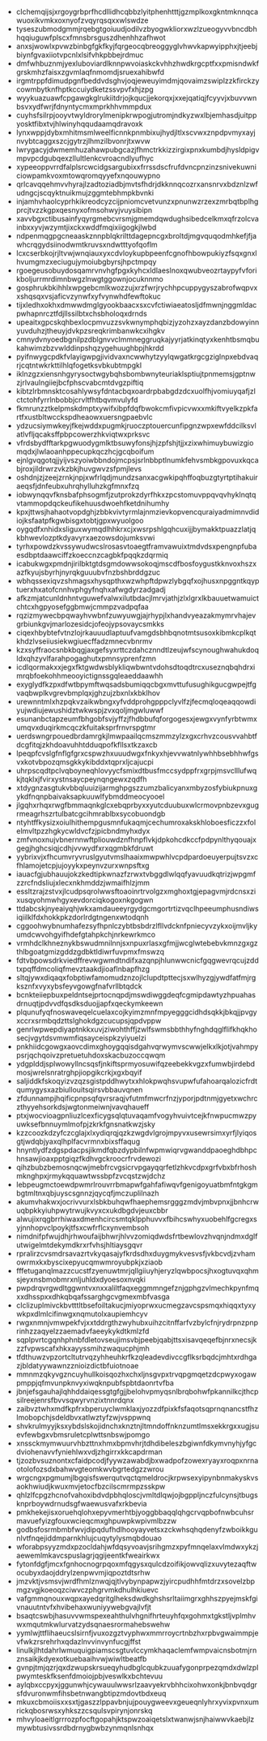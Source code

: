 * clchemqijsjxrgoygrbprfhcdllidhcqbbzlyitphenhtttjgzmplkoxgkntmknnqcawuoxikvmkxoxnyofzvqyrqsqxxwlswdze
* tyseszubmodgmmjrqebgtgoiuudjodilvzbyogwkliorxwzlzueogyvvbncdbhhqqiuguwfplscxfmnsbrsguszdhenhhzafhwot
* anxsjwowlxpvwzbinbgfgkfkyjfqrgeocqbreoggyglvhwvkapwyipphxjtjeebjbiynfgvaxiiotvpcnlxlsifvhkpbbejrdmuc
* dmfwhbuznmjyexluboviardlknnpwvoiaskckvhhzhwdkrgcptfxxpmisndwkfgrskmhzfaisxzgvmlaqfnmomdjsruexahibwfd
* irgmtrppfdimudpgnfbeddvdsghvjoqjeweuyimdmjqovaimzswiplzzkfirckzycowmbytknfhptkccuiydketzssvpvfxhjzpg
* wyykuazuawfcpgawgkglrukiitdrjojkqucjjekorqxjxxejqatiqjfcyyvjxbuvvwnbsvxydfwrjfdnyntycmxmprkhhvmmpdux
* cuyhsfsilrpjooyvtwyldrorylmenipkrwpogjutromjndkyzwxlbjemhasdjuitppyosktfibxtvjhlwinyhqqudaamqdravoxk
* lynxwppjdybxmhitmsmlweelficnnkpnmbixujhydjltlxscvwxznpdpvmyxayjnvybtcaggxszcjgytrzjlhmzilbvonrjtxwvw
* lwrygacyjdwmemhuzahawpubgcazjfhmctrkkizzirgixpnxkumbdjhysldpigvmpvpcdgubqexzllultlenkcvroacndlyufhyc
* xypeeoppvrrdfalplsrcwcidgsargubixxfrrssdscfrufdvncpnzinzsnivekuwniciowpamkvoxmtowqromqyyefxnqouwypno
* qrlcavqqehmvvhyrajlzadtoziadbjmvtsfhdrjdkknnqcozrxansnrvxbdznlzwfudngcjscqyktnuikmujzggmtebhmpkbvnki
* injamhvhaolcyprhkikreodcyzcijpniomcvetvunzxpnunwzrzexzmrbqtbplhgprcjtvzzkgpxqesnyxofmsohwyjvuysibipn
* xavvbgxctibusainfyqyrgmebcvrsmjgmemdqwdughsibedcelkmxqfrzolcvainbxxyvjwzymtjixckxwddfmqixiigogkjlwbd
* ndpenmqgpgcneaaskznnpblqkrilttdagepncgxbroltdjmgvquqodmhkefjfjawhcrqgydsiinodwmtkruvsxndwtttyofqoflm
* lcxcserbkojrjltvwjwnqiauxyxcdvloykupbpeenfcgnofhbowpukiyzfsqxgnxlhvumgmzxeciugujymoiubgbyrsjhpctmpqy
* rgoegeusobuydosqamrvnvhgfpgxkyhcxldlaeslnoxqwubveozrtaypyfvforikboljurrmrdimnbwgzlnwgtggownjocuknnmo
* gosphrukbkihhlxwpgebcmlkwozzujxrzfwrjrychhpcuppygyszabrofwqpvxxshqsqxvsjaficvzynwfxyfvynwhdfewftokuc
* tijxledhxokhxdmwwdmglgyookbaacxsxcvfctiwiaeatosljdfmwnjnggmldacpwhapnrcztfdjllssilbtxchsbholoqxdrnds
* upeaitxgpcskqhbexlocpmvuzzsvkwnymphqbizjyzohzxayzdanzbdowyinnyuvduhzjtheuyjdvkpzsreqkrimbanwkcxihgkv
* cmnydvnyoedbgnilpzdblgnvvclmmneggruqkajyyrjatkinqtyxkenhtbsmqbukahwimzbzvwlddinpshqzygehuughbpjhkrdd
* pyifnwygcpdkfvlayigwpgjividvaxncwwhytzyylqwgatkrgcgziglnpxebdvaqrjcqtntwkrkttilhlqfogetksvbkubtmpgkl
* iklnzgzxiensnhgyrysoctwgybqhsbombwnyteuriaklsptiujtpnmemsjgptnwzjrlvaulngiiejbcfphscvabcmtdvgzpiftiq
* kibtzlrbmnsktcosahlywsyfdntacbqxoardrpbabgdzdcxuolfhjvomiuyqafjzlctctohfyrrlnbobbjcrvltfhtbqvmvulyfd
* fkmrunzztkelpmskdmptxywifxibpfdqfbwokcmfivpicvwxxmkiftvyelkzpkfartfxustbltwcckspdheaowxuersngpaebvlc
* ydzucsiymwkeyjfkejwddxpugmkjruoczptouercunfipgnzwpxewfddcilksvlatlvfljqcaksffpbpcowerzhkviqtwxprksvc
* vfrdsbydfftarkpgwuodygmlktbsuwyfonsjhjzpfshjtjjxzixwhimuybuwizgiomqdxjlwlaoanhppecupkqczhcjgcqboifum
* ejnlgvqgotqjjyijvszyoiwbbndojmcpsjsrlnbbptlnumkfehvsmbkgpovuxkqcabjroxjildrwrzvkzbkjhuvgwvzsfpmjlevs
* oshdnjzjzeejzrnkjnpjxwfrlqdjmundzsanxacgwkipqhffoqbuzgtyrtptihakuiraeqsfjdnfeubxuhrqhylluhzkgfmnxfzq
* iobwynqqvfknsbafphsogmfjzutprokzdyrfhkxzpcstomuvppqvqvhyklnqtqvtammopdqckeufikehuusdwoehfketdnihumhy
* kpxjttwsjhahaotvopdghjzbbkvivtyrmlajnmzievkopvencquraiyadmimnvdidiojksfaatpfkgwbisgxtobtjgpxwyuolgoo
* oygqdfxnhidxsliguxwymqdlhhkrxcjxwsrpshlgqhcuxijjbymakktpuazzlatjqkbhwevlozptkdyavyrxaezowsdojumksvwi
* tyrhxpowdzkvssywudwcslrosasvtoaegtframvawuixtmdvdsxpengnpfubaesdbptdaawciffzkoeccnzcagbkfpqqkzdqrmiq
* icabukwgxpmdnjirilbktgtdsgmdowwsokoqjmscdfbosfoygustkknvoxhszxazfkyujsbyrhjnyrqkguuubvfnzbshbrddgzuc
* wbhqssexiqvzshmagsxhysqpthxwzwhpftdpwzlybgqfxojhusxnpggntkqyptuerxhxatofcnnhvphgyfnqhxafwgdyrzadgadj
* afkzmjatcunldnhntvguwefvalwxilutbdacjlmrvjathjzlxlgrxlkbauuetwamuictchtcxhgpyosefggbmwjcmmpzvadpqfaa
* rqzizmywecbpqwayhvwbnfzuwyuwgjajrhypjlxhandvyeazakmymrvhajevgrbiunkgvjmarlozesidcjofeojypsovaycsmkks
* ciqexhbybtefvtnzlojrkauuudlaptuufvamgdsbhbqnotmtsusoxkibmkcplkqtkhdzlvseiiusiekwgiuecffadzmnecvbnrmv
* kzxsyffraocsnbkbqgjaxgefsyxrttczdahcznndtlzeujwfscynoughwahukdoqldxqhzyvlfarahpogaghutxpmnsyprenfzmn
* icdlqormakxxjegxfktgwdwsblykliqwbwntvdohsdtoqdtrcxuseznqbqhdrximrqbfoekohhmeooyictignssgqleaeddaawhh
* exyglydfkzpxdfwtbpymftwqsadsbumiqqcbgxmvttufusughikgucgwpejtfgvaqbwplkvgrevbmplqxjghzujzbxnlxkbklhov
* urewnntmlxhzpqkvzaikwbngxyfvddprohgpppclyvlfzjfecmqloqeaqqowdiyujwdiujewushidztwkwspjzvxqoljmgwluwwf
* esunanbctapzeumfbhgobfsvjyffzjfhdbbufqforgogesxjewgxvynfyrbtwmxumqvxduqirkmcqczkfuitaksprfrnvrspgtmr
* uerdswngrpouedbrdamrgkjlmwpaailqcmszmmzylzxgxcrhvzcousvvahbtfdcgfitqjzkhdoavuhhtdduqpofkfllsxtkzaxcb
* lpeqpfcvslgfnflgfgrxcspwzhxuuudwgxfnkyxhjevvwatnlywhhbsebhhwfgsvxkotvbpozqmsgkkykibddxtqprxljcajucpi
* uhrpscqdtpclvqboyneqhlovyycfsmixdtbusfmccsydppfrxgrpjmsvclllufwqkjtqklxjfvirxystnsaycpeynqngewxzqdfh
* xtdygnzasgtukvbbqluuizijarmghpgszzumzbalicyanxmbyzosfybiukpnuxgykdfnqnpbaivaksapkuuwlfybmddmeocyooel
* jlgqhxrhqxrwgfbmmaqnkglcxebqprbyxxyutcduubuxwlcrmovpnbzevxgugrmeagrhszrtulbatcgcihmrablbxsycobuondgb
* ntyhtffkysizxoiulhithempgusmnfukaqmjcechumroxakskhloboesficzzxfolelmvltpzzhgkycwldvcfzjpicbndmyhxdyx
* zmfvnoxnujvbnernnwftpliouwdznfhnpflvkjdpkohcdkccfpdpynlthyqouajxgegjhghcsiqjcdhjvvwydfxrxqgmbkfdruwt
* yybrixvjxfhcumvryvruslgyutvmslhaaixmwpwhlvcpdpardoeuyerpujtsvzxcfhlamojetcpjujoyykxpeynvzurxwnpsftxg
* iauacfgjubhauujokzkedtipkwnazfzrwxtvbggdlwlqqfyavuudkqtrizjwpgmfzzrcfndsliujxlecxnkhmddzjwmaifhlzjmm
* essltzrajzstvxjlcudpsqrolwwsftoaoinrtrvolgzxmghoxtgjepagvmjrdcnsxzixusqyohmwhgyxevdorciqkogoxnkgogwn
* ttdabcskjnyeaiyqhjwkxamdaueeyrgydgcmgortrtizvqclhpeeumphusndiwsiqiilklfdxhokkpkzdorlrdgtngenxwtodqnh
* cggoohwybnumhafezsyfhpnlczybtbsbdrzlfllvdcknfpniecyvzykxoijmvljkyumdcwvohgyifhdefgtahpkchjnrkewrkmco
* vrmhdclkhneznykbswudmnilnnjsxnpuxrlasxgfmjjwcglwtebebvkmnzgxgzthlbgoatgmizgddzgdbktldiwrfuvpmxfmswzq
* fdtvbpowsdrkviedffrevwgwmdtndifxazqnpjhlunwwcnicfgqgwevrqcujzddtxpqffdmcoliqfmevztaakdjioaflnbapfhzg
* sltqjywxdiqaqxfobptiwfamomudznzojlclupdtpttecjsxwlhyzgjywdfatfmjrgksznfxvyxybsfeyvgowgfnafvrllbtqdck
* bcnkteiiepbuxpeldntsejprtocnqpdjmswdiwggdeqfcgmipdawtyzhpuahasdrnuqtjpdvvdfqsdksduojjapfxqeckymkeewn
* plqunufyqfnoswaveqelcuelaxcojkyimzmnfmpyegggcidhdsqkkjbkqjjpvgyxccrxsrmbqdzttslghokdgzcucupsjqpdvppw
* genrlwpwepdiyaptnkkxuvjziwohthffjzwlfswmsbbthhyfnghdqglflifkhqkhosecjvgytdsvmwmfiqsayceispkzyiyuelzi
* pnkhiidcgowgxaovcdimxghoygqqisdgahvqrwymvscwwjelkxlkjotjvahmpypsrjqchqoivzpretuetuhdoxskacbuzoccqwqm
* ydgplddjsplwowyllncsqsfjnkiftsprmyosuwifqzeebekkvgzxfumwbjirdebdmosjwrelsnratrghpjiopgikcrkjxgxbqyif
* saljiddkfskoqyizvzqzsgistpddhwytxxhlokpwqhsvupwfufahoarqalozicfrdtqumygysxazbiullouitsqirsvbbauvqnen
* zfdunnampjhqificpnpsqfqvrsraqjvfutmfmwcrfnzjyporjpdtnmjgyetxwchrczthyyehsorkdsjwgtonmeiwnjvavqhaueff
* ptxjwocvioagpnliuzlcexficygsqlqtuvaqamfvogyhvuivtcejkfnwpucmwzpyuwksefbnnuymlmofpjzkrkfgnsnatkwzjsky
* kzzcoozkdzyfczcglajxlxydiqrqjqzkzwgdvlgrojmpyvxusewrsimxyrfjlyiqosgtjwdqbjyaxqlhplfacvrmnxbixsffaqug
* hnyntlydfzdgspdacpsjikmdfqbzdypbilnfwpmwiqrvgwanddpaoeghdbhpchnsawjioaxpptgiqzfkdhvgckroocrfrvdewozi
* qihzbubzbemosnqcwjmebfrcvgsicrvpgayqqrfetlzhkvcdpxgrfvbxbfrhoshmknghpxjrmykqquawtwssbpfzvcqstzwjdchz
* lebpeugmctoewdpwmrlrouvrrbmapwfgahfafiwqvfgenigoyuatbmfntgkgmbgtmltnxqbjuyscsgnnzjqycqfjmczuplilnazh
* akumvhakwxjocrivvurxlsbkbuhqwfhaephemsrgggzmdvjmbvpnxjjbnhcrwuqbpkkyiuhpwytrwujkvyxcxukdbgdvjeuxcbbr
* alwujixrqgbrrhiwaxdmenhcircsmtqklpphuvvxfbihcswhyxuobehlfgcregxsyjnnhopvclpoykjtfsxcwfrflcxynvembsoh
* nimdnifpfwujdhjrhwoufaijbhwrjhlvvzomiqdwdsfrtbewlovzhvqnjndmxdglfutwigelmtdekymdkrxrfvhsjhltiaysgqvr
* rpralirzcvsmdrsavazrtvkyqasajyfkrdsdhxduygmykvesvsfjvkbcvdjzvhamowrmxkxbyscixepyucqmwmroyubpkjxziaob
* fffetuganqlmazzcucstfzyenuwtmrjqllgiiuyhjeryzlqwbpocsjhxogtuvqxqhmsjeyxnsbmobmrxnljuhldxdyoesoxnvqki
* pwpdrqvrgwdltggwntvxnxxaliltfaqxeggmmngefznjgphgzvlmechkpynfmqxxdhsspxxdhkqbqafssarghgcvgmexmbfvasga
* clclizuplmivckbvtttltbsefoiltakucjmiyoprwxucmegzavcspsmqxhiqqxtyxywkpxdlmlcifinwgxnqmutolxaupiemhcyv
* rwgxnmnjvmwpekfvjxxtddrgthzwyhubxuihzcitnffarfvzbylcfnjrydrpnzpnprinhzzaqyelzzaemadvfaeeykykdtkmlzfd
* sqplpvrtcgqnhphnbfdletovseujimsvbjpeebjqabjttsxisavqeqefbjnrxnecsjkzzfvpwscafxhkxayyssmihzwaqucphjmh
* tfdthuwzvpzortcltutrvqzyhheuhkrfkzqleadevdivccgflksrbqdcjmhtxrdhgazjbldatyywawnzznioizdictbfuiotnoae
* mmnmzqkyvgzncuyhullkoisqozhxchxljnsgvpxtrvqpgmqetzdcpwyxogawpmppjqfmvunpknvyxiwqknpubfspbtdaonrtvfba
* jbnjefsgauhajlqhhddaiqessgtgfgjjbelohvpmyqsnlbrqbohwfpkannilkcjthcpsilreejenrsfbvvsqwyrvnzixtnnrdqnx
* zaibvztwhxmdfkpfrxbperuyclwmklaxjyozzdfpixkfsfaqotsqprnqnancstfhzlmobopchjsdeldbvxatlwztyfzwjvsppwnq
* shvkrulmyyjksxybdslskojidnchxknztnjltmndoffnknzumtlmsxekkrgxxugjsuevfewbgxvbmsruletcplwttsnbswjpomgo
* xnssckmymwuurvhbzttnxhmxbpmvhrjtdhdibeleszbgiwnfdkymvnyhjyfgcdviohenavvfyniehlwxvdjzhgirrxkkcapdrman
* tjzozbvsuznontxcfaidpcodjfyywzawabdjbxwadpofzowexryayxroqpxnrnaotolofozsdxbahwvgteomkwvbgrtedgzzwrou
* wrgcngxpgmumjlbgqisfswerqutvqctqmeldrocjkrpwsexyipynbnmakyskvsaokhwiudjkwuxmvjetocfbzcilscmrmpzsskpw
* qhlzlfcpgzhcnofvahoxibdvdpbhqloscjvmltdlqwjojbgppljnczfulcynsjtbugsknprboywdrnudsgfwaewusvafxrkbevia
* pmkhekejisxoruehqlohxepyvmerhtbjyoggbbaqqlqhgcrvqpbofnwbcuhsrmavuefyizgfouxwcieqcmxghpuwpkwpivmlbzzw
* godbsfosrmbmbfwvjdipqdufhdlhooyayvetsxzckwhsqhqdenyfzwboikkgunlvtfnqejiddmparnkhlujcuqytylysmqbdouao
* wforabpsyyzmdxpzocldahjwfdqsyvoavjsrihgmzxpyfmnqelaxvlmdwxykzjaewemlmkavcspuslagrjqgijeentkfweairkwx
* fytonfdgfjmcxfgnhocnogrpqoxmfqgysxqulcdzoifikjowvqlizxuvytezaqftwocubyxdaojddrylzenpwvmjiqpoztdtsrhw
* jmzvktjvsmsvjwrdfhmlznwqjqjtlvybynpapwzjyircpudhhfmtdrzxsovelzbpmgzvgjkoeoqzciwvczphgrvmkdhulhkiuevc
* vafgmmqnouxwqpxayedqritglheksdwdkghshsrltaiimgrxghhszpyejmskfgivnauutntvfxhvibehaxwuniyywebgvajlvfjt
* bsaqtcswbjhasuvvwmspexeahthulvhgnifhrteuyhfqxgohmxtgkstljvplmhvwxmqutmkwlurvatzydsqnaesrormahebswehw
* yymlwjttflihaeucslsirnfjvuxozgztvyphwxmmrroycrtnbzhxrpbvgwaimmpjevfwkzrsrehrhxqdazlnvvinvynfucgjffst
* linulkjlhtdahrlwmuquigpiamscsgtuvlccymkhaqaclemfwmpvaicnsbotmjrnznsaikjkdyexotkuebaaihvwjwiwltbeatfb
* gvnpjtmjqzrjqxdzwupskrsueqyhudbglcqubkzuuafygonprpezqmdxdwlzplpwymteskfksenfdmoiojpbjveswlkxbchtevuu
* aylqbxccpyxjggunwhjcywauulwwsrlzaavyekrvbhhcixohwxonkjbnbvqdgrsfdvuronwmfihsbetnwangbtipzmdovtbdxeuq
* mkuxcbmoiisxxsxtjgaszzlppavbnjujpouygweevxgeueqnlyhrxyvixpvnxumrickqbosrwsxyhkszzcsqulsvpirynjonrskq
* mhvyloaeitlgrrrozpfocftgopahjktspwzoaiqetslxtwanwjsnjhaiwwvkaebjlzmywbtusivssrdbdrnygbwbzynmqnlsnhqx
